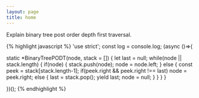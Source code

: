 ```yaml
---
layout: page
title: home
---
```


Explain binary tree post order depth first traversal.

{% highlight javascript %}
'use strict'; const log = console.log; (async ()=>{

  static *BinaryTreePODT(node, stack = []) {
    let last = null;
    while(node || stack.length) {
      if(node) {
        stack.push(node);
        node = node.left;
      }
      else {
        const peek = stack[stack.length-1];
        if(peek.right && peek.right !== last)
          node = peek.right;
        else {
          last = stack.pop();
          yield last;
          node = null;
        }
      }
    }
  }

})();
{% endhighlight %}
